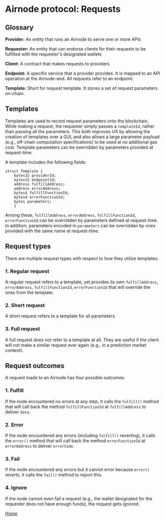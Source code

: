 # Airnode protocol: Requests

## Glossary

**Provider:** An entity that runs an Airnode to serve one or more APIs

**Requester:** An entity that can endorse clients for their requests to be fulfilled with the requester's designated wallets

**Client:** A contract that makes requests to providers

**Endpoint:** A specific service that a provider provides.
It is mapped to an API operation at the Airnode-end.
All requests refer to an endpoint.

**Template:** Short for request template.
It stores a set of request parameters on-chain.

## Templates

Templates are used to record request parameters onto the blockchain.
While making a request, the requester simply passes a `templateId`, rather than passing all the parameters.
This both improves UX by allowing the creation of templates over a GUI, and also allows a large parameter payload (e.g., off-chain computation specifications) to be used at no additional gas cost.
Template parameters can be overridden by parameters provided at request-time.

A template includes the following fields:

```solidity
struct Template {
    bytes32 providerId;
    bytes32 endpointId;
    address fulfillAddress;
    address errorAddress;
    bytes4 fulfillFunctionId;
    bytes4 errorFunctionId;
    bytes parameters;
    }
```

Among these, `fulfillAddress`, `errorAddress`, `fulfillFunctionId`, `errorFunctionId` can be overridden by parameters defined at request-time.
In addition, parameters encoded in `parameters` can be overridden by ones provided with the same name at request-time.

## Request types

There are multiple request types with respect to how they utilize templates:

### 1. Regular request

A regular request refers to a template, yet provides its own `fulfillAddress`, `errorAddress`, `fulfillFunctionId`, `errorFunctionId` that will override the ones from the template.

### 2. Short request

A short request refers to a template for all parameters.

### 3. Full request

A full request does not refer to a template at all.
They are useful if the client will not make a similar request ever again (e.g., in a prediction market context).

## Request outcomes

A request made to an Airnode has four possible outcomes:

### 1. Fulfill

If the node encountered no errors at any step, it calls the `fulfill()` method that will call back the method `fulfillFunctionId` at `fulfillAddress` to deliver `data`.

### 2. Error

If the node encountered any errors (including `fulfill()` reverting), it calls the `error()` method that will call back the method `errorFunctionId` at `errorAddress` to deliver `errorCode`.

### 3. Fail

If the node encountered any errors but it cannot error because `error()` reverts, it calls the `fail()` method to report this.

### 4. Ignore

If the node cannot even fail a request (e.g., the wallet designated for the requester does not have enough funds), the request gets ignored.

[Home](/README.md#contents)

